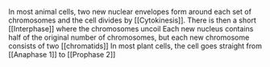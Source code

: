 In most animal cells, two new nuclear envelopes form around each set of chromosomes and the cell divides by [[Cytokinesis]]. There is then a short [[Interphase]] where the chromosomes uncoil
Each new nucleus contains half of the original number of chromosomes, but each new chromosome consists of two [[chromatids]] 
In most plant cells, the cell goes straight from [[Anaphase 1]] to [[Prophase 2]]
